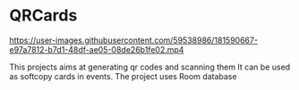 # QRCards

https://user-images.githubusercontent.com/59538986/181590667-e97a7812-b7d1-48df-ae05-08de26b1fe02.mp4

This projects aims at generating qr codes and scanning them It  can be used as softcopy  cards in events. The project uses Room database

